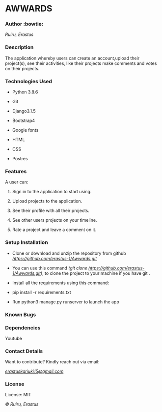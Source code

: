 # **AWWARDS** 

### **Author** :bowtie:

*Ruiru, Erastus*

### **Description**

The application  whereby users can create an account,upload their project(s), see their activities, like their projects make comments and votes on their projects.

### **Technologies Used**
- Python 3.8.6

- Git

- Django3.1.5

- Bootstrap4

- Google fonts

- HTML

- CSS

- Postres

### **Features**

A user can:

1) Sign in to the application to start using.

2) Upload projects to the application.

3) See their profile with all their projects.

4) See other users  projects on your timeline.

5) Rate a project and leave a comment on it.

### **Setup Installation**

- Clone or download and unzip the repository from github *https://github.com/erastus-1/Awwards.git*

- You can use this command *(git clone https://github.com/erastus-1/Awwards.git)*, to clone the project to your machine if you have git .

- Install all the requirements using this command:

- pip install -r requirements.txt

- Run python3 manage.py runserver to launch the app

### **Known Bugs**


### **Dependencies**

Youtube


### **Contact Details**

Want to contribute? Kindly reach out via email:

*erastuskariuki15@gmail.com*

### **License**

License: MIT

*© Ruiru, Erastus*

